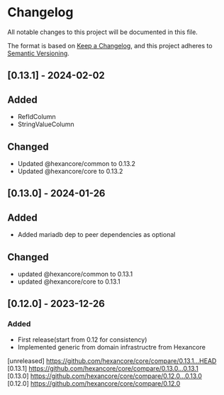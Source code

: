 # Changelog
All notable changes to this project will be documented in this file.

The format is based on [Keep a Changelog](https://keepachangelog.com/en/1.0.0/),
and this project adheres to [Semantic Versioning](https://semver.org/spec/v2.0.0.html).

## [0.13.1] - 2024-02-02

## Added

- RefIdColumn
- StringValueColumn

## Changed

- Updated @hexancore/common to 0.13.2
- Updated @hexancore/core to 0.13.2

## [0.13.0] - 2024-01-26

## Added

- Added mariadb dep to peer dependencies as optional

## Changed

- updated @hexancore/common to 0.13.1
- updated @hexancore/core to 0.13.1

## [0.12.0] - 2023-12-26

### Added

- First release(start from 0.12 for consistency)
- Implemented generic from domain infrastructre from Hexancore

[unreleased] https://github.com/hexancore/core/compare/0.13.1...HEAD   
[0.13.1] https://github.com/hexancore/core/compare/0.13.0...0.13.1   
[0.13.0] https://github.com/hexancore/core/compare/0.12.0...0.13.0   
[0.12.0] https://github.com/hexancore/core/compare/0.12.0     
